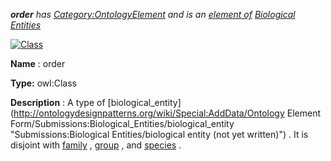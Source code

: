 ___order__ 
 has
 [Category:OntologyElement](../../Category/OntologyElement "Category:OntologyElement") 
 and is an
 [element of](../../Property/ElementOf "Property:ElementOf") 
[Biological Entities](../../Submissions/Biological_Entities "Submissions:Biological Entities")_




  





[![Class](../../images/thumb/2/27/Class.gif/45px-Class.gif)](../../Image/Class.gif "Class")


__Name__ 
 : order
 



__Type:__ 
 owl:Class
 



__Description__ 
 : A type of
 [biological\_entity](http://ontologydesignpatterns.org/wiki/Special:AddData/Ontology Element Form/Submissions:Biological_Entities/biological_entity "Submissions:Biological Entities/biological entity (not yet written)") 
 . It is disjoint with
 [family](../../Submissions/Biological_Entities/family "Submissions:Biological Entities/family") 
 ,
 [group](../../Submissions/Biological_Entities/group "Submissions:Biological Entities/group") 
 , and
 [species](../../Image/Gearspecies.jpg "Submissions:Biological Entities/species") 
 .